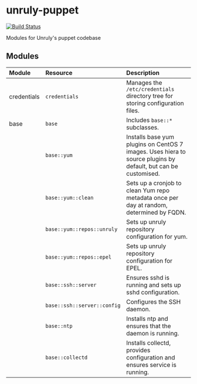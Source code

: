 # unruly-puppet

[![Build Status](https://travis-ci.org/unruly/unruly-puppet.svg?branch=master)](https://travis-ci.org/unruly/unruly-puppet)

Modules for Unruly's puppet codebase

## Modules

| Module       | Resource     | Description |
|:-------------|:-------------|:------------|
| credentials  | `credentials`               | Manages the `/etc/credentials` directory tree for storing configuration files. |
| base         | `base`                      | Includes `base::*` subclasses. |
|              | `base::yum`                 | Installs base yum plugins on CentOS 7 images. Uses hiera to source plugins by default, but can be customised.  |
|              | `base::yum::clean`          |   Sets up a cronjob to clean Yum repo metadata once per day at random, determined by FQDN. |
|              | `base::yum::repos::unruly`  | Sets up unruly repository configuration for yum. |
|              | `base::yum::repos::epel`    | Sets up unruly repository configuration for EPEL. |  
|              | `base::ssh::server`         |   Ensures sshd is running and sets up sshd configuration. | 
|              | `base::ssh::server::config` | Configures the SSH daemon. |
|              | `base::ntp`                 | Installs ntp and ensures that the daemon is running. |  
|              | `base::collectd`            | Installs collectd, provides configuration and ensures service is running. |  
